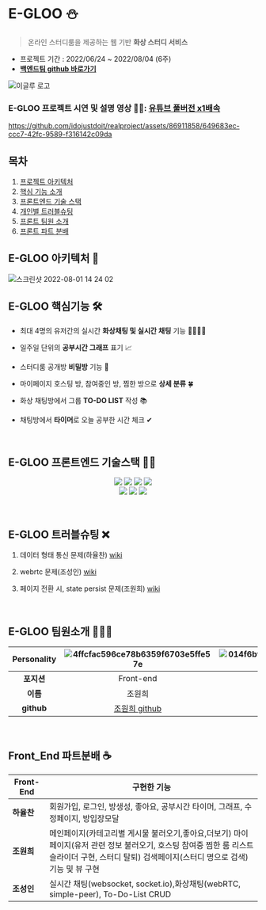 

# E-GLOO ⛄
> 온라인 스터디룸을 제공하는 웹 기반 **화상 스터디 서비스**<br/>
* 프로젝트 기간 : 2022/06/24 ~ 2022/08/04 (6주)
* <a href="https://github.com/JumukWang/LastProject"> **백엔드팀 github 바로가기** </a>


![이글루 로고](https://user-images.githubusercontent.com/86911858/183428943-45533943-fed1-4933-9f0d-912161ddaf03.png)

### E-GLOO 프로젝트 시연 및 설명 영상 🏃‍♂️: [유튜브 풀버전 x1배속](https://www.youtube.com/watch?v=rVmQeC5CMO0&feature=youtu.be)



https://github.com/idojustdoit/realproject/assets/86911858/649683ec-ccc7-42fc-9589-f316142c09da

## 목차
1. [프로젝트 아키텍처](#e-gloo-아키텍처-)
2. [핵심 기능 소개](#e-gloo-핵심기능-)
3. [프론트엔드 기술 스택](#e-gloo-프론트엔드-기술스택-) 
4. [개인별 트러블슈팅](#e-gloo-트러블슈팅-)
5. [프론트 팀원 소개](#e-gloo-팀원소개-) 
6. [프론트 파트 분배](#front_end-파트분배-)  
 


## E-GLOO 아키텍처 🌈
![스크린샷 2022-08-01 14 24 02](https://user-images.githubusercontent.com/96240712/182083770-a15da7a1-6479-4107-adf0-c48557eacc0f.png)

## E-GLOO 핵심기능 🛠

* 최대 4명의 유저간의 실시간 **화상채팅 및 실시간 채팅** 기능 👨‍👨‍👦‍👦

* 일주일 단위의 **공부시간 그래프** 표기 📈

* 스터디룸 공개방 **비밀방** 기능 🚪

* 마이페이지 호스팅 방, 참여중인 방, 찜한 방으로 **상세 분류** 🍀

* 화상 채팅방에서 그룹 **TO-DO LIST** 작성 📚

* 채팅방에서 **타이머**로 오늘 공부한 시간 체크 ✔
<p>&nbsp;</p>

## E-GLOO 프론트엔드 기술스택 🧑‍💻

<div align=center>
<img src="https://img.shields.io/badge/react-black?style=for-the-badge&logo=react&logoColor=blue">
<img src="https://img.shields.io/badge/redux-tookit-light black?style=for-the-badge&logoredux&logoColor=blue">
<img src="https://img.shields.io/badge/webRTC-white?style=for-the-badge&logo=webRTC&logoColor=blue">
<img src="https://img.shields.io/badge/socketio-black?style=for-the-badge&logo=socket.io&logoColor=white">
  <br>
<img src="https://img.shields.io/badge/amazonaws-green?style=for-the-badge&logo=amazonaws&logoColor=grey">
<img src="https://img.shields.io/badge/github-181717?style=for-the-badge&logo=github&logoColor=grey">
<img src="https://img.shields.io/badge/git-F05032?style=for-the-badge&logo=git&logoColor=grey">
</div>
<p>&nbsp;</p>

## E-GLOO 트러블슈팅 ❌
1. 데이터 형태 통신 문제(하율찬) <a href="https://github.com/idojustdoit/realproject/wiki/1.-%EB%8D%B0%EC%9D%B4%ED%84%B0-%ED%98%95%ED%83%9C-%ED%86%B5%EC%8B%A0-%EB%AC%B8%EC%A0%9C">wiki</a> 

2. webrtc 문제(조성인) <a href="https://github.com/idojustdoit/realproject/wiki/2.-webrtc-%EB%AC%B8%EC%A0%9C">wiki</a>

3. 페이지 전환 시, state persist 문제(조원희) <a href="https://github.com/blueprint-12/realproject/wiki/3.-state-persist-%EB%AC%B8%EC%A0%9C">wiki</a>
<p>&nbsp;</p>


## E-GLOO 팀원소개 👨‍👨‍👦

|  Personality  |![4ffcfac596ce78b6359f6703e5ffe57e](https://user-images.githubusercontent.com/107375500/182104419-9c0bc974-77b0-48d8-beeb-98574f881577.jpg)|![014f6bf2dccf97d1cfc97dff79b028e182f3bd8c9735553d03f6f982e10ebe70](https://user-images.githubusercontent.com/107375500/182104497-2989dd73-d46a-4e31-ab60-1e1ed72f9244.png)|![a2a82850f6db5ee6033c48f55d5e15a7a88f7b2cbb72be0bdfff91ad65b168ab](https://user-images.githubusercontent.com/107375500/182133022-3629d622-334f-4ec5-a2bc-52dc932cb6ad.png)|![a2a82850f6db5ee6033c48f55d5e15a7113e2bd2b7407c8202a97d2241a96625](https://user-images.githubusercontent.com/107375500/182132932-59de69d6-a4be-4bcb-afae-0d457ffc840c.png)|
|:----:|:---:|:---:|:---:|:---:|
|  **포지션**  |Front-end|Front-end|Front-end|Designer|
|  **이름**  |조원희|하율찬|조성인|기영석|
| **github** |  <a href="https://github.com/blueprint-12" >조원희 github</a>     |   <a href="https://github.com/idojustdoit"> 하율찬 github </a>    |     <a href="https://github.com/adultcho">조성인 github</a>    |   X   |

<p>&nbsp;</p>

## Front_End 파트분배 ☕


|  Front-End  | 구현한 기능 |
| ------------ | ------------------------------------------------- |
| **하율찬** | 회원가입, 로그인, 방생성, 좋아요, 공부시간 타이머, 그래프, 수정페이지, 방입장모달              |
| **조원희** | 메인페이지(카테고리별 게시물 불러오기,좋아요,더보기) 마이페이지(유저 관련 정보 불러오기, 호스팅 참여중 찜한 룸 리스트 슬라이더 구현, 스터디 탈퇴) 검색페이지(스터디 명으로 검색) 기능 및 뷰 구현   |
| **조성인** | 실시간 채팅(websocket, socket.io),화상채팅(webRTC, simple-peer), To-Do-List CRUD   |



